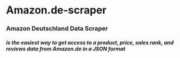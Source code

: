 # Amazon.de-scraper

### Amazon Deutschland Data Scraper 
##### is the easiest way to get access to a product, price, sales rank, and reviews data from Amazon.de in a JSON format
